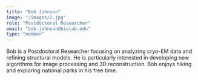 ```yaml
---
title: "Bob Johnson"
image: "/images/2.jpg"
role: "Postdoctoral Researcher"
email: "bob.johnson@biolab.edu"
type: "member"
---
```


Bob is a Postdoctoral Researcher focusing on analyzing cryo-EM data and refining structural models. He is particularly interested in developing new algorithms for image processing and 3D reconstruction.  Bob enjoys hiking and exploring national parks in his free time.

